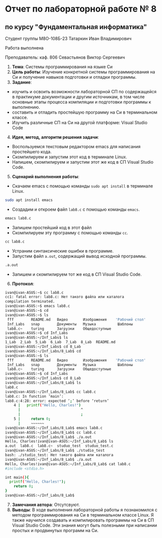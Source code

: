 # Отчет по лабораторной работе № 8
## по курсу "Фундаментальная информатика"

Студент группы М8О-108Б-23 Татаркин Иван Владимирович

Работа выполнена 

Преподаватель: каф. 806 Севастьянов Виктор Сергеевич

1. **Тема**: Системы программирования на языке Си
2. **Цель работы**: Изучение конкретной системы программирования на Си и получение навыков подготовки и отладки программы.
3. **Задание**:
- изучить и освоить возможности лабораторной СП по содержащейся в практикуме документации и другим источникам, в том числе основные этапы процесса компиляции и подготовки программы к выполнению.
- составить и отладить простейшую программу на Си в терминальном классе.
- Изучить различные СП на Си на другой платформе: Visual Studio Code
4. **Идея, метод, алгоритм решения задачи**:
- Воспользуемся текстовым редактором emacs для написания простейшего кода.
- Скомпилируем и запустим этот код в терминале Linux.
- Напишем, скомпилируем и запустим этот же код в СП Visual Studio Code.
5. **Сценарий выполнения работы**:
- Скачаем emacs с помощью команды `sudo apt install` в терминале Linux.
```bash
sudo apt install emacs
```
- Создадим и откроем файл `lab8.c` с помощью команды `emacs`.
```bash
emacs lab8.c
```
- Запишем простейший код в этот файл
- Скомпилируем эту программу с помощью команды `cc`.
```bash
сс lab8.c
```
- Устраним синтаксические ошибки в программе.
- Запустим файл `a.out`, содержащий вывод исходной программы.
```bash
.a.out
```
- Запишем и скомпилируем тот же код в СП Visual Studio Code.
6. **Протокол**:
```bash
ivan@ivan-ASUS:~$ cc lab8.c
cc1: fatal error: lab8.c: Нет такого файла или каталога
compilation terminated.
ivan@ivan-ASUS:~$ emacs lab8.c
ivan@ivan-ASUS:~$ cd
ivan@ivan-ASUS:~$ ls
 fff        README.md   Видео       Изображения    'Рабочий стол'
 Inf_Labs   snap        Документы   Музыка          Шаблоны
 lab8.c~    turing      Загрузки    Общедоступные
ivan@ivan-ASUS:~$ cd Inf_Labs
ivan@ivan-ASUS:~/Inf_Labs$ ls
1_Lab  2_Lab  5_Lab  6_Lab  7_Lab  8_Lab  README.md
ivan@ivan-ASUS:~/Inf_Labs$ cd 8_Lab
ivan@ivan-ASUS:~/Inf_Labs/8_Lab$ cd
ivan@ivan-ASUS:~$ ls
 fff        README.md   Видео       Изображения    'Рабочий стол'
 Inf_Labs   snap        Документы   Музыка          Шаблоны
 lab8.c~    turing      Загрузки    Общедоступные
ivan@ivan-ASUS:~$ cd Inf_Labs
ivan@ivan-ASUS:~/Inf_Labs$ cd 8_Lab
ivan@ivan-ASUS:~/Inf_Labs/8_Lab$ ls
lab8.c
ivan@ivan-ASUS:~/Inf_Labs/8_Lab$ cc lab8.c
lab8.c: In function ‘main’:
lab8.c:4:28: error: expected ‘;’ before ‘return’
    4 |   printf("Hello, Charles!")
      |                            ^
      |                            ;
    5 |     return 0;
      |     ~~~~~~                  
ivan@ivan-ASUS:~/Inf_Labs/8_Lab$ emacs lab8.c
ivan@ivan-ASUS:~/Inf_Labs/8_Lab$ cc lab8.c
ivan@ivan-ASUS:~/Inf_Labs/8_Lab$ ./a.out
Hello, Charles!ivan@ivan-ASUS:~/Inf_Labs/8_Lab$ ls
a.out  lab8.c  lab8.c~  studuo_test  studuo_test.c
ivan@ivan-ASUS:~/Inf_Labs/8_Lab$ ./studio_test
bash: ./studio_test: Нет такого файла или каталога
ivan@ivan-ASUS:~/Inf_Labs/8_Lab$ ./a.out
Hello, Charles!ivan@ivan-ASUS:~/Inf_Labs/8_Lab$ cat lab8.c
#include <stdio.h>

int main(){
  printf("Hello, Charles!");
    return 0;
}
ivan@ivan-ASUS:~/Inf_Labs/8_Lab$ 
```
7. **Замечания автора**: Отсутсвуют.
8. **Выводы**: В ходе выполнения лабораторной работы я познакомился с методом программирования на Си в терминальном классе Linux. Я также научился создавать и компилировать программы на Си в СП Visual Studio Code. Эти знания могут быть полезными при написании простых и продвинутых программ на Си.
